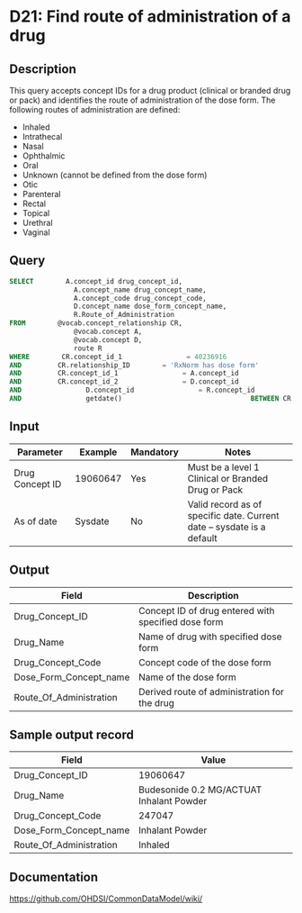 <!---
Group:drug
Name:D21 Find route of administration of a drug
Author:Patrick Ryan
CDM Version: 5.0
-->

# D21: Find route of administration of a drug

## Description
This query accepts concept IDs for a drug product (clinical or branded drug or pack) and identifies the route of administration of the dose form. The following routes of administration are defined:

- Inhaled
- Intrathecal
- Nasal
- Ophthalmic
- Oral
- Unknown (cannot be defined from the dose form)
- Otic
- Parenteral
- Rectal
- Topical
- Urethral
- Vaginal

## Query
```sql
SELECT        A.concept_id drug_concept_id,
                A.concept_name drug_concept_name,
                A.concept_code drug_concept_code,
                D.concept_name dose_form_concept_name,
                R.Route_of_Administration
FROM        @vocab.concept_relationship CR,
                @vocab.concept A,
                @vocab.concept D,
                route R
WHERE        CR.concept_id_1                = 40236916
AND         CR.relationship_ID        = 'RxNorm has dose form'
AND         CR.concept_id_1                = A.concept_id
AND         CR.concept_id_2                = D.concept_id
AND                D.concept_id                = R.concept_id
AND                getdate()                                BETWEEN CR.valid_start_date AND CR.valid_end_date
```

## Input

|  Parameter |  Example |  Mandatory |  Notes |
| --- | --- | --- | --- |
|  Drug Concept ID  |  19060647 |  Yes | Must be a level 1 Clinical or Branded Drug or Pack |
|  As of date |  Sysdate |  No | Valid record as of specific date. Current date – sysdate is a default |

## Output

|  Field |  Description |
| --- | --- |
|  Drug_Concept_ID |  Concept ID of drug entered with specified dose form |
|  Drug_Name |  Name of drug with specified dose form |
|  Drug_Concept_Code |  Concept code of the dose form |
|  Dose_Form_Concept_name |  Name of the dose form |
|  Route_Of_Administration |  Derived route of administration for the drug |

## Sample output record

|  Field |  Value |
| --- | --- |
|  Drug_Concept_ID |  19060647 |
|  Drug_Name |  Budesonide 0.2 MG/ACTUAT Inhalant Powder |
|  Drug_Concept_Code |  247047 |
|  Dose_Form_Concept_name |  Inhalant Powder |
|  Route_Of_Administration |  Inhaled |

## Documentation
https://github.com/OHDSI/CommonDataModel/wiki/
